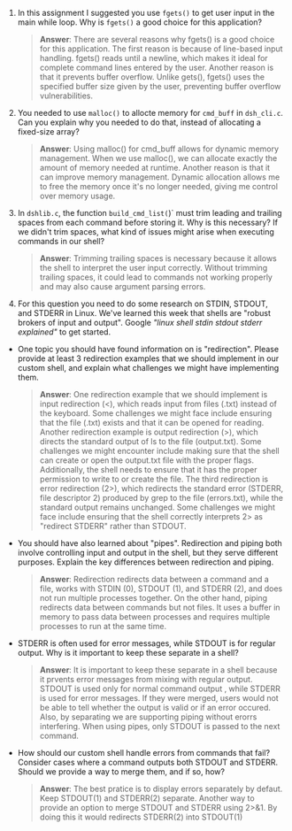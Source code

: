 1. In this assignment I suggested you use `fgets()` to get user input in the main while loop. Why is `fgets()` a good choice for this application?

   > **Answer**: There are several reasons why fgets() is a good choice for this application. The first reason is because of line-based input handling. fgets() reads until a newline, which makes it ideal for complete command lines entered by the user. Another reason is that it prevents buffer overflow. Unlike gets(), fgets() uses the specified buffer size given by the user, preventing buffer overflow vulnerabilities.

2. You needed to use `malloc()` to allocte memory for `cmd_buff` in `dsh_cli.c`. Can you explain why you needed to do that, instead of allocating a fixed-size array?

   > **Answer**: Using malloc() for cmd_buff allows for dynamic memory management. When we use malloc(), we can allocate exactly the amount of memory needed at runtime. Another reason is that it can improve memory management. Dynamic allocation allows me to free the memory once it's no longer needed, giving me control over memory usage.

3. In `dshlib.c`, the function `build_cmd_list(`)` must trim leading and trailing spaces from each command before storing it. Why is this necessary? If we didn't trim spaces, what kind of issues might arise when executing commands in our shell?

   > **Answer**: Trimming trailing spaces is necessary because it allows the shell to interpret the user input correctly. Without trimming trailing spaces, it could lead to commands not working properly and may also cause argument parsing errors.

4. For this question you need to do some research on STDIN, STDOUT, and STDERR in Linux. We've learned this week that shells are "robust brokers of input and output". Google _"linux shell stdin stdout stderr explained"_ to get started.

- One topic you should have found information on is "redirection". Please provide at least 3 redirection examples that we should implement in our custom shell, and explain what challenges we might have implementing them.

  > **Answer**: One redirection example that we should implement is input redirection (<), which reads input from files (.txt) instead of the keyboard. Some challenges we might face include ensuring that the file (.txt) exists and that it can be opened for reading. Another redirection example is output redirection (>), which directs the standard output of ls to the file (output.txt). Some challenges we might encounter include making sure that the shell can create or open the output.txt file with the proper flags. Additionally, the shell needs to ensure that it has the proper permission to write to or create the file. The third redirection is error redirection (2>), which redirects the standard error (STDERR, file descriptor 2) produced by grep to the file (errors.txt), while the standard output remains unchanged. Some challenges we might face include ensuring that the shell correctly interprets 2> as "redirect STDERR" rather than STDOUT.

- You should have also learned about "pipes". Redirection and piping both involve controlling input and output in the shell, but they serve different purposes. Explain the key differences between redirection and piping.

  > **Answer**: Redirection redirects data between a command and a file, works with STDIN (0), STDOUT (1), and STDERR (2), and does not run multiple processes together. On the other hand, piping redirects data between commands but not files. It uses a buffer in memory to pass data between processes and requires multiple processes to run at the same time.

- STDERR is often used for error messages, while STDOUT is for regular output. Why is it important to keep these separate in a shell?

  > **Answer**: It is important to keep these separate in a shell because it prvents error messages from mixing with regular output. STDOUT is used only for normal command output , while STDERR is used for error messages. If they were merged, users would not be able to tell whether the output is valid or if an error occured. Also, by separating we are supporting piping without erorrs interfering. When using pipes, only STDOUT is passed to the next command.

- How should our custom shell handle errors from commands that fail? Consider cases where a command outputs both STDOUT and STDERR. Should we provide a way to merge them, and if so, how?

  > **Answer**: The best pratice is to display errors separately by defaut. Keep STDOUT(1) and STDERR(2) separate. Another way to provide an option to merge STDOUT and STDERR using 2>&1. By doing this it would redirects STDERR(2) into STDOUT(1)
